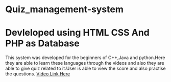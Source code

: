 # Quiz_management-system
# Devleloped using HTML CSS And PHP as Database
This system was developed for the beginners of C++,Java and python.Here they are able to learn these languages through the videos and also they are able to give quiz related to it.User is able to view the score and also practise the questions.
<a href="">Video Link Here</a>
